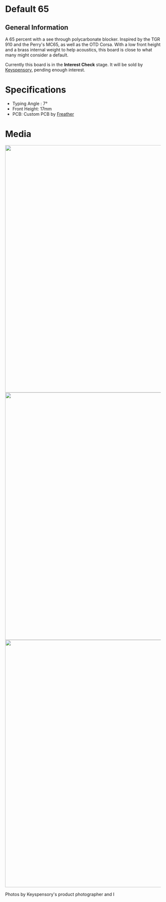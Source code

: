 <!-- docs/guide.md -->

# Default 65

## General Information

A 65 percent with a see through polycarbonate blocker. Inspired by the TGR 910 and the Perry's MC65, as well as the OTD Corsa. With a low front height and a brass internal weight to help acoustics, this board is close to what many might consider a default.

Currently this board is in the **Interest Check** stage. It will be sold by [Keyspensory](keyspensory.store), pending enough interest.

# Specifications

- Typing Angle : 7&deg;
- Front Height: 17mm
- PCB: Custom PCB by [Freather](https://github.com/CMMS-Freather)

# Media
<img src = "https://cdn.discordapp.com/attachments/1006363686966927430/1006367916205297745/055A9954.jpg" width = "800">
<img src = "https://i.imgur.com/rbgGA7u.jpg" width = "800">
<img src = "https://i.imgur.com/n5qjhJF.jpg" width = "800">

Photos by Keyspensory's product photographer and I


